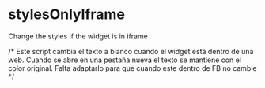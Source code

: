 # stylesOnlyIframe
Change the styles if the widget is in iframe

/*  Este script cambia el texto a blanco cuando el widget está dentro de una web. Cuando se abre en una pestaña nueva el texto se mantiene con el color original. Falta adaptarlo para que cuando este dentro de FB no cambie   */ 
